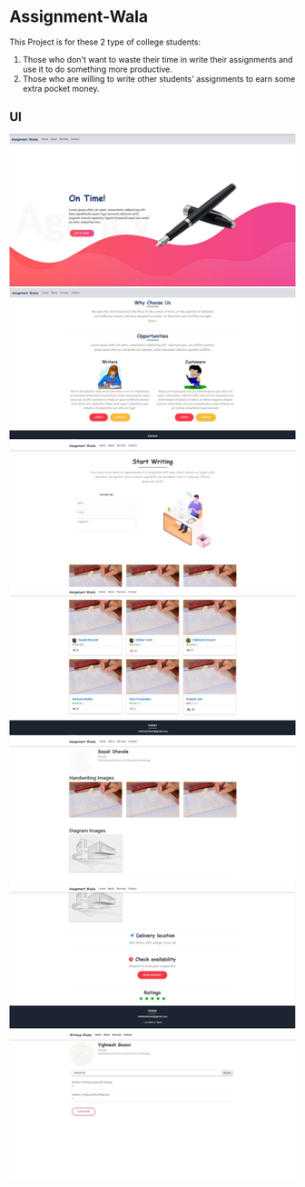 # Assignment-Wala

This Project is for these 2 type of college students:
1) Those who don't want to waste their time in write their assignments and use it to do something more productive.
2) Those who are willing to write other students' assignments to earn some extra pocket money.

## UI
![Landing Page](UI/landing_page.jpeg "Landing Page")
![Landing Page-Onboarding](UI/onboarding.jpeg "Landing Page-Onboarding")
![Getting Started](UI/get_started.jpeg "Getting Started")
![All Writers](UI/list_of_all_writers.jpeg "All Writers")
![Writer Profile](UI/writer_profile.jpg "Writer Profile")
![Deal Details](UI/deal_details.jpeg "Deal Details")
![Quotation Request](UI/get_quotation.jpg "Quotation Request")
